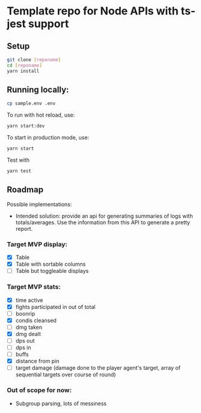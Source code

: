 # Template repo for Node APIs with ts-jest support

## Setup

```bash
git clone [reponame]
cd [reponame]
yarn install
```

## Running locally:

```bash
cp sample.env .env
```

To run with hot reload, use:

```bash
yarn start:dev
```

To start in production mode, use:

```bash
yarn start
```

Test with

```bash
yarn test
```

## Roadmap

Possible implementations:

-   Intended solution: provide an api for generating summaries of logs with totals/averages. Use the information from this API to generate a pretty report.

### Target MVP display:

-   [x] Table
-   [x] Table with sortable columns
-   [ ] Table but toggleable displays

### Target MVP stats:

-   [x] time active
-   [x] fights participated in out of total
-   [ ] boonrip
-   [x] condis cleansed
-   [ ] dmg taken
-   [x] dmg dealt
-   [ ] dps out
-   [ ] dps in
-   [ ] buffs
-   [x] distance from pin
-   [ ] target damage (damage done to the player agent's target, array of sequential targets over course of round)

### Out of scope for now:

-   Subgroup parsing, lots of messiness
